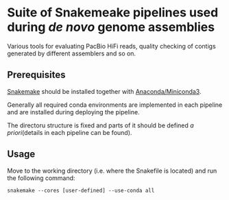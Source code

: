 # Suite of Snakemeake pipelines used during _de novo_ genome assemblies
Various tools for evaluating PacBio HiFi reads, quality checking of contigs generated by different assemblers and so on.

## Prerequisites
[Snakemake](https://snakemake.readthedocs.io/en/stable/) should be installed together with [Anaconda/Miniconda3](https://docs.anaconda.com/miniconda/).

Generally all required conda environments are implemented in each pipeline and are installed during deploying the pipeline.

The directoru structure is fixed and parts of it should be defined _a priori_(details in each pipeline can be found).

## Usage

Move to the working directory (i.e. where the Snakefile is located) and run the following command:

```
snakemake --cores [user-defined] --use-conda all
```
